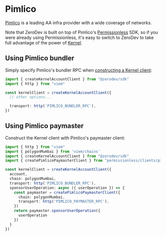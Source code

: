 # Pimlico

[Pimlico](https://www.pimlico.io/) is a leading AA infra provider with a wide coverage of networks.

Note that ZeroDev is built on top of Pimlico's [Permissionless](https://docs.pimlico.io/permissionless/reference) SDK, so if you were already using Permissionless, it's easy to switch to ZeroDev to take full advantage of the power of [Kernel](https://github.com/zerodevapp/kernel).

## Using Pimlico bundler

Simply specify Pimlico's bundler RPC when [constructing a Kernel client](/sdk/core-api/create-account#standard-api):

```typescript
import { createKernelAccountClient } from "@zerodev/sdk"
import { http } from "viem"

const kernelClient = createKernelAccountClient({
  // other options...

  transport: http('PIMLICO_BUNDLER_RPC'),
})
```

## Using Pimlico paymaster

Construct the Kernel client with Pimlico's paymaster client:

```typescript
import { http } from "viem"
import { polygonMumbai } from 'viem/chains'
import { createKernelAccountClient } from "@zerodev/sdk"
import { createPimlicoPaymasterClient } from "permissionless/clients/pimlico"

const kernelClient = createKernelAccountClient({
  account,
  chain: polygonMumbai,
  transport: http('PIMLICO_BUNDLER_RPC'),
  sponsorUserOperation: async ({ userOperation }) => {
    const paymaster = createPimlicoPaymasterClient({
      chain: polygonMumbai,
      transport: http('PIMLICO_PAYMASTER_RPC'),
    })
    return paymaster.sponsorUserOperation({
      userOperation
    })
  }
})
```